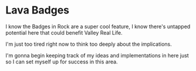 # Lava Badges

I know the Badges in Rock are a super cool feature, I know there's untapped potential here that could benefit Valley Real Life.

I'm just too tired right now to think too deeply about the implications.

I'm gonna begin keeping track of my ideas and implementations in here just so I can set myself up for success in this area.